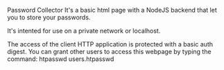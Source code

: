 Password Collector
It's a basic html page with a NodeJS backend that let you to store your passwords.

It's intented for use on a private network or localhost.

The access of the client HTTP application is protected with a basic auth digest.
You can grant other users to access this webpage by typing the command:
	htpasswd users.htpasswd <NEW-USERNAME>

